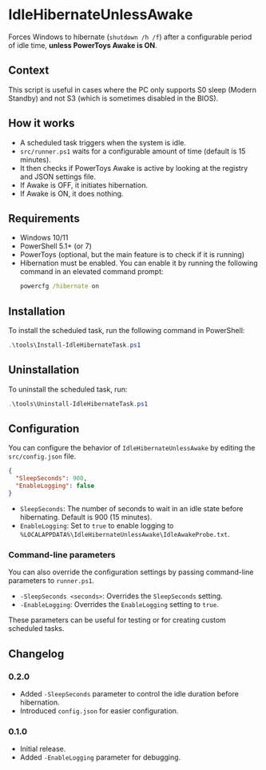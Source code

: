 # IdleHibernateUnlessAwake

Forces Windows to hibernate (`shutdown /h /f`) after a configurable period of idle time, **unless PowerToys Awake is ON**.

## Context

This script is useful in cases where the PC only supports S0 sleep (Modern Standby) and not S3 (which is sometimes disabled in the BIOS).

## How it works

- A scheduled task triggers when the system is idle.
- `src/runner.ps1` waits for a configurable amount of time (default is 15 minutes).
- It then checks if PowerToys Awake is active by looking at the registry and JSON settings file.
- If Awake is OFF, it initiates hibernation.
- If Awake is ON, it does nothing.

## Requirements

- Windows 10/11
- PowerShell 5.1+ (or 7)
- PowerToys (optional, but the main feature is to check if it is running)
- Hibernation must be enabled. You can enable it by running the following command in an elevated command prompt:
  ```cmd
  powercfg /hibernate on
  ```

## Installation

To install the scheduled task, run the following command in PowerShell:

```powershell
.\tools\Install-IdleHibernateTask.ps1
```

## Uninstallation

To uninstall the scheduled task, run:

```powershell
.\tools\Uninstall-IdleHibernateTask.ps1
```

## Configuration

You can configure the behavior of `IdleHibernateUnlessAwake` by editing the `src/config.json` file.

```json
{
  "SleepSeconds": 900,
  "EnableLogging": false
}
```

- `SleepSeconds`: The number of seconds to wait in an idle state before hibernating. Default is 900 (15 minutes).
- `EnableLogging`: Set to `true` to enable logging to `%LOCALAPPDATA%\IdleHibernateUnlessAwake\IdleAwakeProbe.txt`.

### Command-line parameters

You can also override the configuration settings by passing command-line parameters to `runner.ps1`.

- `-SleepSeconds <seconds>`: Overrides the `SleepSeconds` setting.
- `-EnableLogging`: Overrides the `EnableLogging` setting to `true`.

These parameters can be useful for testing or for creating custom scheduled tasks.

## Changelog

### 0.2.0
- Added `-SleepSeconds` parameter to control the idle duration before hibernation.
- Introduced `config.json` for easier configuration.

### 0.1.0
- Initial release.
- Added `-EnableLogging` parameter for debugging.

